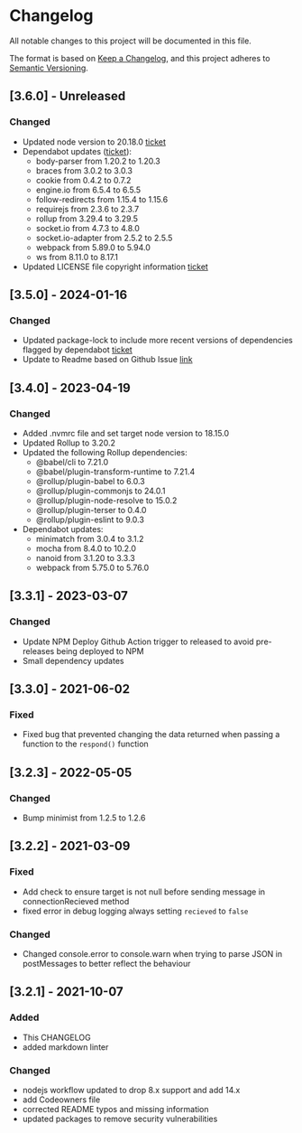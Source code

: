 # Changelog

All notable changes to this project will be documented in this file.

The format is based on [Keep a Changelog](https://keepachangelog.com/en/1.0.0/),
and this project adheres to [Semantic Versioning](https://semver.org/spec/v2.0.0.html).

## [3.6.0] - Unreleased

### Changed

- Updated node version to 20.18.0 [ticket](https://pbskids.atlassian.net/browse/SR-6)
- Dependabot updates ([ticket](https://pbskids.atlassian.net/browse/SR-7)):
  - body-parser from 1.20.2 to 1.20.3
  - braces from 3.0.2 to 3.0.3
  - cookie from 0.4.2 to 0.7.2
  - engine.io from 6.5.4 to 6.5.5
  - follow-redirects from 1.15.4 to 1.15.6
  - requirejs from 2.3.6 to 2.3.7
  - rollup from 3.29.4 to 3.29.5
  - socket.io from 4.7.3 to 4.8.0
  - socket.io-adapter from 2.5.2 to 2.5.5
  - webpack from 5.89.0 to 5.94.0
  - ws from 8.11.0 to 8.17.1
- Updated LICENSE file copyright information [ticket](https://pbskids.atlassian.net/browse/SR-19)

## [3.5.0] - 2024-01-16

### Changed

- Updated package-lock to include more recent versions of dependencies flagged by dependabot [ticket](https://www.pivotaltracker.com/story/show/186244911)
- Update to Readme based on Github Issue [link](https://github.com/SpringRoll/Bellhop/issues/91)


## [3.4.0] - 2023-04-19

### Changed

- Added .nvmrc file and set target node version to 18.15.0
- Updated Rollup to 3.20.2
- Updated the following Rollup dependencies:
  - @babel/cli to 7.21.0
  - @babel/plugin-transform-runtime to 7.21.4
  - @rollup/plugin-babel to 6.0.3
  - @rollup/plugin-commonjs to 24.0.1
  - @rollup/plugin-node-resolve to 15.0.2
  - @rollup/plugin-terser to 0.4.0
  - @rollup/plugin-eslint to 9.0.3
- Dependabot updates:
  - minimatch from 3.0.4 to 3.1.2
  - mocha from 8.4.0 to 10.2.0
  - nanoid from 3.1.20 to 3.3.3
  - webpack from 5.75.0 to 5.76.0

## [3.3.1] - 2023-03-07

### Changed

- Update NPM Deploy Github Action trigger to released to avoid pre-releases being deployed to NPM
- Small dependency updates

## [3.3.0] - 2021-06-02

### Fixed

- Fixed bug that prevented changing the data returned when passing a function to the `respond()` function

## [3.2.3] - 2022-05-05

### Changed

- Bump minimist from 1.2.5 to 1.2.6

## [3.2.2] - 2021-03-09

### Fixed

- Add check to ensure target is not null before sending message in connectionRecieved method
- fixed error in debug logging always setting `recieved` to `false`

### Changed

- Changed console.error to console.warn when trying to parse JSON in postMessages to better reflect the behaviour

## [3.2.1] - 2021-10-07

### Added

- This CHANGELOG
- added markdown linter

### Changed

- nodejs workflow updated to drop 8.x support and add 14.x
- add Codeowners file
- corrected README typos and missing information
- updated packages to remove security vulnerabilities
